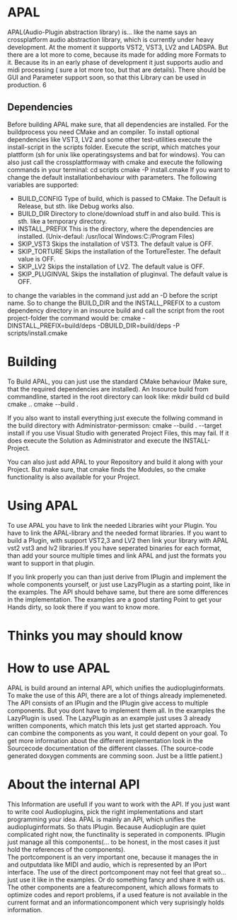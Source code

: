 # APAL
APAL(Audio-Plugin abstraction library) is... like the name says an crossplatform audio abstraction library, which is currently under heavy development.
At the moment it supports VST2, VST3, LV2 and LADSPA. But there are a lot more to come, because its made for adding more Formats to it.
Because its in an early phase of development it just supports audio and midi processing ( sure a lot more too, but that are details).
There should be GUI and Parameter support soon, so that this Library can be used in production. 6

## Dependencies
Before building APAL make sure, that all dependencies are installed. For the buildprocess you need CMake and an compiler. 
To install optional dependencies like VST3, LV2 and some other test-utilities execute the install-script in the scripts folder.
Execute the script, which matches your plattform (sh for unix like operatingsystems and bat for windows). You can also just call 
the crossplattformway with cmake and execute the following commands in your terminal:
cd scripts
cmake -P  install.cmake
If you want to change the default installationbehaviour with parameters. The following variables are supported:
- BUILD_CONFIG    Type of build, which is passed to CMake. The Default is Release, but sth. like Debug works also.
- BUILD_DIR       Directory to clone/download stuff in and also build.  This is sth. like a temporary directory.
- INSTALL_PREFIX  This is the directory, where the dependencies are installed. (Unix-defaul: /usr/local  Windows:C:/Program Files)
- SKIP_VST3       Skips the installation of VST3. The default value is OFF.
- SKIP_TORTURE    Skips the installation of the TortureTester. The default value is OFF.
- SKIP_LV2        Skips the installation of LV2. The default value is OFF.
- SKIP_PLUGINVAL  Skips the installation of pluginval. The default value is OFF.

to change the variables in the command just add an -D before the script name.
So to change the BUILD_DIR and the INSTALL_PREFIX to a custom dependency directory in an insource build and call the script from the root project-folder the command would be:
cmake -DINSTALL_PREFIX=build/deps -DBUILD_DIR=build/deps -P scripts/install.cmake 


# Building
To Build APAL, you can just use the standard CMake behaviour (Make sure, that the required dependencies are installed). 
An Insource build from commandline, started in the root directory can look like:
mkdir build
cd build
cmake ..
cmake --build .

If you also want to install everything just execute the follwing command in the build directory with Administrator-permisson:
cmake --build . --target install
if you use Visual Studio with generated Project Files, this may fail. If it does execute the Solution as Administrator and execute the INSTALL-Project.

You can also just add APAL to your Repository and build it along with your Project. But make sure, that cmake finds the Modules, so the cmake functionality is also available for your Project.

# Using APAL
To use APAL you have to link the needed Libraries wiht your Plugin. You have to link the APAL-library and the needed format libraries.
If you want to build a Plugin, with support VST2,3 and LV2 then link your library with APAL vst2 vst3 and lv2 libraries.If you have seperated binaries for each format, than add your source multiple times and link APAL and just the formats you want to support in that plugin.

If you link properly you can than just derive from IPlugin and implement the whole components yourself, or just use LazyPlugin as a starting point, like in the examples.
The API should behave same, but there are some differences in the implementation. 
The examples are a good starting Point to get your Hands dirty, so look there if you want to know more.

# Thinks you may should know
# How to use APAL
APAL is build around an internal API, which unifies the audiopluginformats. To make the use of this API, there are a lot of things already implemeneted. 
The API consists of an IPlugin and the IPlugin give access to multiple components. But you dont have to implement them all. In the examples the LazyPlugin is used.
The LazyPlugin as an example just uses 3 already written components, which match this lets just get started approach. You can combine the components as you want, it could depent on your goal.
To get more information about the different implementation look in the Sourcecode documentation of the different classes. (The source-code generated doxygen comments are comming soon. Just be  a little patient.)

# About the internal API
This Information are usefull if you want to work with the API. If you just want to write cool Audioplugins, pick the right implementations and start programming your idea.
APAL is mainly an API, which unifies the audiopluginformats. So thats IPlugin. Because Audioplugin are quiet complicated right now, the functinality is seperated in components. 
IPlugin just manage all this components(... to be honest, in the most cases it just hold the references of the components).  
The portcomponent is an very important one, because it manages the in and outputdata like MIDI and audio, which is represented by an IPort interface.
The use of the direct portcomponent may not feel that great so... just use it like in the examples. Or do something fancy and share it with us. 
The other components are a featurecomponent, which allows formats to optimize codes and report problems, if a used feature is not available in the current format and an informationcomponent which very suprisingly holds information.
